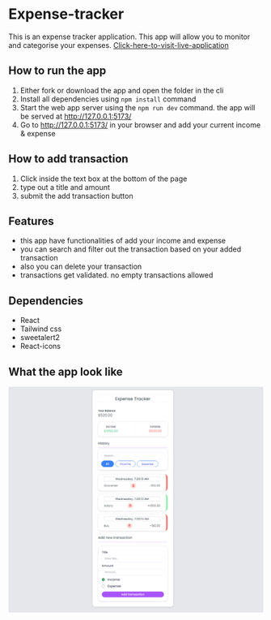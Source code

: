 # Expense-tracker
This is an expense tracker application. This app will allow you to monitor and categorise your expenses. 
[Click-here-to-visit-live-application](https://monitor-your-expense.netlify.app/)

## How to run the app
1. Either fork or download the app and open the folder in the cli
2. Install all dependencies using `npm install` command
3. Start the web app server using the `npm run dev` command. the app will be served at http://127.0.0.1:5173/
4. Go to http://127.0.0.1:5173/ in your browser and add your current income & expense

## How to add transaction
1. Click inside the text box at the bottom of the page 
2. type out a title and amount
3. submit the add transaction button

## Features
- this app have functionalities of add your income and expense
- you can search and filter out the transaction based on your added transaction 
- also you can delete your transaction
- transactions get validated. no empty transactions allowed

## Dependencies
- React
- Tailwind css
- sweetalert2
- React-icons

## What the app look like
![Alt text](https://github.com/rohan-sorkar/expense-tracker/blob/main/src/assets/application-ui.png?raw=true)

